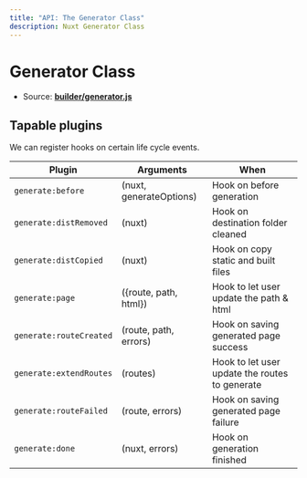 ```yaml
---
title: "API: The Generator Class"
description: Nuxt Generator Class
---
```


# Generator Class

- Source: **[builder/generator.js](https://github.com/nuxt/nuxt.js/blob/dev/lib/builder/generator.js)**


## Tapable plugins

We can register hooks on certain life cycle events.


Plugin           | Arguments                   | When
-----------------|-----------------------------|--------------------------------------------------------------------------------
`generate:before`        | (nuxt, generateOptions) | Hook on before generation
`generate:distRemoved`   | (nuxt)  | Hook on  destination folder  cleaned
`generate:distCopied`    | (nuxt) | Hook on copy static and built files
`generate:page`          | ({route, path, html})  | Hook to let user update the path & html
`generate:routeCreated`  | (route, path, errors) | Hook on saving generated page success
`generate:extendRoutes`  | (routes) | Hook to let user update the routes to generate          
`generate:routeFailed`   | (route, errors)  | Hook on saving generated page failure
`generate:done`          | (nuxt, errors)  | Hook on generation finished
